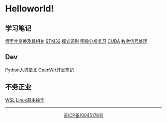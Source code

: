 # Helloworld!
## 学习笔记
[傅里叶变换及其相关](markdown-notes/Fourier.html)
[STM32](markdown-notes/STM32-learning-notes.html)
[模式识别](markdown-notes/Pattern-Recognition.html)
[图像分析复习](markdown-notes/DIA-review.html)
[CUDA](markdown-notes/CUDA.html)
[数字信号处理](markdown-notes/Digital-Signal-Processing.html)

## Dev
[Python入坑指北](markdown-notes/brief_introduction_to_the_way_of_python.html)
[OpenWrt开发笔记](markdown-notes/openwrt.html)

## 不务正业
[WSL](markdown-notes/WSL.html)
[Linux基本操作](markdown-notes/Linux.html)

---

<center>
<a href="http://beian.miit.gov.cn/" target="_blank">苏ICP备16045178号</a>
</center>